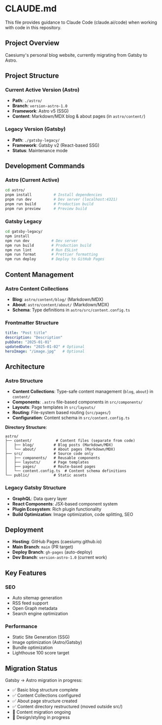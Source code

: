 # CLAUDE.md

This file provides guidance to Claude Code (claude.ai/code) when working with code in this repository.

## Project Overview

Caesiumy's personal blog website, currently migrating from Gatsby to Astro.

## Project Structure

### Current Active Version (Astro)
- **Path**: `./astro/`  
- **Branch**: `version-astro-1.0`
- **Framework**: Astro v5 (SSG)
- **Content**: Markdown/MDX blog & about pages (in `astro/content/`)

### Legacy Version (Gatsby)  
- **Path**: `./gatsby-legacy/`
- **Framework**: Gatsby v2 (React-based SSG)
- **Status**: Maintenance mode

## Development Commands

### Astro (Current Active)
```bash
cd astro/
pnpm install          # Install dependencies
pnpm run dev          # Dev server (localhost:4321)
pnpm run build        # Production build
pnpm run preview      # Preview build
```

### Gatsby Legacy
```bash
cd gatsby-legacy/
npm install
npm run dev          # Dev server
npm run build        # Production build
npm run lint         # Run ESLint
npm run format       # Prettier formatting
npm run deploy       # Deploy to GitHub Pages
```

## Content Management

### Astro Content Collections
- **Blog**: `astro/content/blog/` (Markdown/MDX)
- **About**: `astro/content/about/` (Markdown/MDX)
- **Schema**: Type definitions in `astro/src/content.config.ts`

### Frontmatter Structure
```yaml
title: "Post title"
description: "Description"
pubDate: "2025-01-01"
updatedDate: "2025-01-02" # Optional
heroImage: "/image.jpg"   # Optional
```

## Architecture

### Astro Structure
- **Content Collections**: Type-safe content management (`blog`, `about`) in `content/`
- **Components**: `.astro` file-based components in `src/components/`
- **Layouts**: Page templates in `src/layouts/`
- **Routing**: File-system based routing (`src/pages/`)
- **Configuration**: Content schema in `src/content.config.ts`

**Directory Structure**:
```
astro/
├── content/           # Content files (separate from code)
│   ├── blog/         # Blog posts (Markdown/MDX)
│   └── about/        # About pages (Markdown/MDX)
├── src/              # Source code only
│   ├── components/   # Reusable components
│   ├── layouts/      # Page templates
│   ├── pages/        # Route-based pages
│   └── content.config.ts  # Content schema definitions
└── public/           # Static assets
```

### Legacy Gatsby Structure  
- **GraphQL**: Data query layer
- **React Components**: JSX-based component system
- **Plugin Ecosystem**: Rich plugin functionality
- **Build Optimization**: Image optimization, code splitting, SEO

## Deployment

- **Hosting**: GitHub Pages (caesiumy.github.io)  
- **Main Branch**: `main` (PR target)
- **Deploy Branch**: `gh-pages` (auto-deploy)
- **Dev Branch**: `version-astro-1.0` (current work)

## Key Features

### SEO
- Auto sitemap generation
- RSS feed support
- Open Graph metadata
- Search engine optimization

### Performance
- Static Site Generation (SSG)
- Image optimization (Astro/Gatsby)
- Bundle optimization
- Lighthouse 100 score target

## Migration Status

Gatsby → Astro migration in progress:
- ✅ Basic blog structure complete
- ✅ Content Collections configured
- ✅ About page structure created
- ✅ Content directory restructured (moved outside src/)
- 🔄 Content migration ongoing
- 🔄 Design/styling in progress